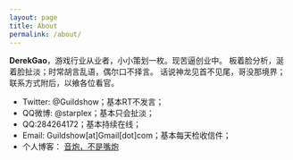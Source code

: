 ```yaml
---
layout: page
title: About
permalink: /about/
---
```


**DerekGao**，游戏行业从业者，小小策划一枚。现苦逼创业中。 板着脸分析，涎着脸扯淡；时常胡言乱语，偶尔口不择言。 话说神龙见首不见尾，哥没那境界；联系方式附后，以飨各位看官。

* Twitter: @Guildshow；基本RT不发言；
* QQ微博: @starplex；基本只会扯淡；
* QQ:284264172；基本持续在线；
* Email: Guildshow[at]Gmail[dot]com；基本每天检收信件；
* 个人博客： [音炮，不是嘴炮](http://inpole.com/)